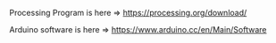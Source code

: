 Processing Program is here => https://processing.org/download/


Arduino software is here => https://www.arduino.cc/en/Main/Software
